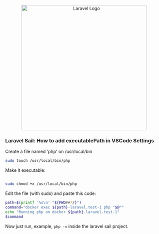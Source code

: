 <p align="center"><a href="https://laravel.com" target="_blank"><img src="https://raw.githubusercontent.com/laravel/art/master/logo-lockup/5%20SVG/2%20CMYK/1%20Full%20Color/laravel-logolockup-cmyk-red.svg" width="400" alt="Laravel Logo"></a></p>

### Laravel Sail: How to add executablePath in VSCode Settings

Create a file named 'php' on /usr/local/bin

```bash
sudo touch /usr/local/bin/php
```

Make it executable:

```bash

sudo chmod +x /usr/local/bin/php
```

Edit the file (with sudo) and paste this code:

```bash
path=$(printf '%s\n' "${PWD##*/}")
command="docker exec ${path}-laravel.test-1 php "$@""
echo "Running php on docker ${path}-laravel.test-1"
$command
```

Now just run, example, `php -v` inside the laravel sail project.
